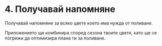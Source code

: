 # 4. Получавай напомняне

Получавай напомняне за всяко цвете което има нужда от поливане.

Приложението ще комбинира според сезона твоите цветя, като ще се погрижи да оптимизира плана ти за поливане.

